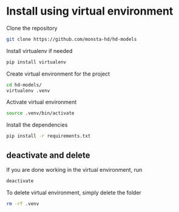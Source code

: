 # Install using virtual environment
Clone the repository
```bash
git clone https://github.com/monsta-hd/hd-models
```
Install virtualenv if needed
```bash
pip install virtualenv
```
Create virtual environment for the project
```bash
cd hd-models/
virtualenv .venv
```
Activate virtual environment
```bash
source .venv/bin/activate
```
Install the dependencies
```bash
pip install -r requirements.txt
```

## deactivate and delete
If you are done working in the virtual environment, run
```bash
deactivate
```
To delete virtual environment, simply delete the folder
```bash
rm -rf .venv
```
